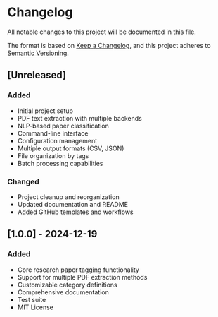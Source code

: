 # Changelog

All notable changes to this project will be documented in this file.

The format is based on [Keep a Changelog](https://keepachangelog.com/en/1.0.0/),
and this project adheres to [Semantic Versioning](https://semver.org/spec/v2.0.0.html).

## [Unreleased]

### Added
- Initial project setup
- PDF text extraction with multiple backends
- NLP-based paper classification
- Command-line interface
- Configuration management
- Multiple output formats (CSV, JSON)
- File organization by tags
- Batch processing capabilities

### Changed
- Project cleanup and reorganization
- Updated documentation and README
- Added GitHub templates and workflows

## [1.0.0] - 2024-12-19

### Added
- Core research paper tagging functionality
- Support for multiple PDF extraction methods
- Customizable category definitions
- Comprehensive documentation
- Test suite
- MIT License
